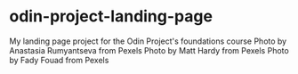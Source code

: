 # odin-project-landing-page
My landing page project for the Odin Project's foundations course
Photo by Anastasia Rumyantseva from Pexels
Photo by Matt Hardy from Pexels
Photo by Fady Fouad from Pexels